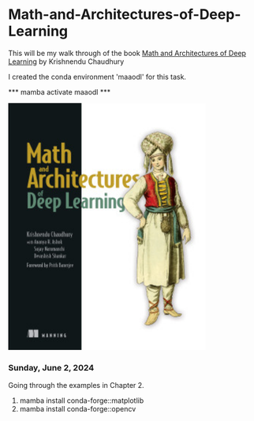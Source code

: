 # Math-and-Architectures-of-Deep-Learning

This will be my walk through of the book [Math and Architectures of Deep Learning](https://github.com/krishnonwork/mathematical-methods-in-deep-learning-ipython) by Krishnendu Chaudhury

I created the conda environment 'maaodl' for this task. 

*** mamba activate maaodl ***

<img src="Chaudhury-MADL-HI.png?raw=tru" alt="drawing" width="400"/>

### Sunday, June 2, 2024

Going through the examples in Chapter 2.

 1) mamba install conda-forge::matplotlib
 2) mamba install conda-forge::opencv